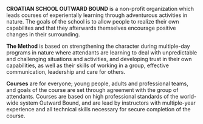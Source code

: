 **CROATIAN SCHOOL OUTWARD BOUND** is a non-profit organization which leads courses of experientally learning through adventurous activities in nature. The goals of the school is to allow people to realize their own capabilites and that they afterwards themselves encourage positive changes in their surrounding.

**The Method** is based on strengthening the character during multiple-day programs in nature where attendants are learning to deal with unpredictable and challenging situations and activities, and developing trust in their own capabilities, as well as their skills of working in a group, effective communication, leadership and care for others.

**Courses** are for everyone; young people, adults and professional teams, and goals of the course are set through agreement with the group of attendants. Courses are based on high professional standards of the world-wide system Outward Bound, and are lead by instructors with multiple-year experience and all technical skills necessary for secure completion of the course.
